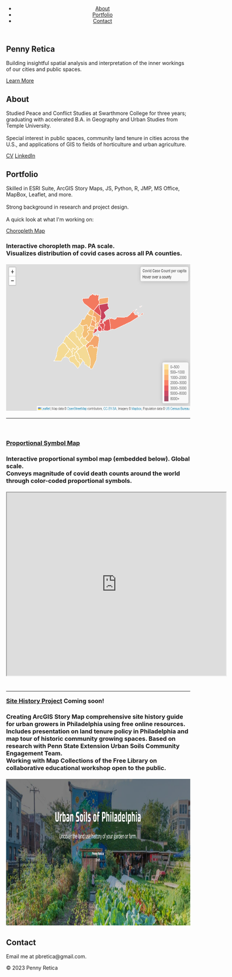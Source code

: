 
<html>
  <head>
    <title>Penny Retica</title>
    <link rel="stylesheet" href="style.css">
  </head>
  <body>
    <header>
      <nav>
        <ul>
          <li><a href="#about">About</a></li>
          <li><a href="#portfolio">Portfolio</a></li>
          <li><a href="#contact">Contact</a></li>
        </ul>
      </nav>
    </header>
    <main>
      <section class="hero">
        <h1>Penny Retica</h1>
        <p>Building insightful spatial analysis and interpretation of the inner workings of our cities and public spaces.</p>
        <a href="#about" class="button">Learn More</a>
      </section>
      <section class="about">
        <h2>About</h2>
        <p>Studied Peace and Conflict Studies at Swarthmore College for three years; graduating with accelerated B.A. in Geography and Urban Studies from Temple University. <br> <br> Special interest in public spaces, community land tenure in cities across the U.S., and applications of GIS to fields of horticulture and urban agriculture.</p>
        <a href="https://pbretica.github.io/Retica_2023CV.pdf" class="button2">CV</a>
        <a href="https://www.linkedin.com/in/penny-retica/" class="button2">LinkedIn</a>
      </section>
      <section class="portfolio">
        <h2>Portfolio</h2>
        <p> Skilled in ESRI Suite, ArcGIS Story Maps, JS, Python, R, JMP, MS Office, MapBox, Leaflet, and more. <br> <br> Strong background in research and project design. <br> <br>
        A quick look at what I'm working on: </p>
        <a href="https://pbretica.github.io/choropleth/" class="button2">Choropleth Map</a> <br> 
        <h3> Interactive choropleth map. PA scale. <br> Visualizes distribution of covid cases across all PA counties. <br> <br>
        <img src="covidcases.png" alt="Choropleth map of PA covid cases by county" width="600" height="400">
        <hr>
        <br> <br> <a href="https://pbretica.github.io/worldcoviddeaths/" class="button2">Proportional Symbol Map</a>
        <h3> Interactive proportional symbol map (embedded below). Global scale. <br> Conveys magnitude of covid death counts around the world through color-coded proportional symbols. <br> <br>
        <iframe src="https://pbretica.github.io/worldcoviddeaths/" height="500" width="600"></iframe> <br> <br>
        <hr>
        <a href="" class="button2">Site History Project</a> <b>     Coming soon! </b>
        <h3> Creating ArcGIS Story Map comprehensive site history guide for urban growers in Philadelphia using free online resources. <br> Includes presentation on land tenure policy in Philadelphia and map tour of historic community growing spaces. Based on research with Penn State Extension Urban Soils Community Engagement Team. <br> Working with Map Collections of the Free Library on collaborative educational workshop open to the public.<br> <br>
        <img src="urbansoils.png" alt="Title page of urban soils project" width="1000" height="400"> 
        </h3>
      </section>
      <section class="contact">
        <h2>Contact</h2>
        <p>Email me at pbretica@gmail.com. </p>
      </section>
    </main>
    <footer>
      <p>&copy; 2023 Penny Retica</p>
    </footer>
  </body>
</html>
